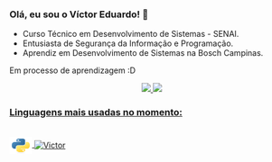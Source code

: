 ### Olá, eu sou o Víctor Eduardo! 👋

- Curso Técnico em Desenvolvimento de Sistemas - SENAI.
- Entusiasta de Segurança da Informação e Programação.
- Aprendiz em Desenvolvimento de Sistemas na Bosch Campinas.

 Em processo de aprendizagem :D

<div align="center">
  <a href="https://github.com/eduardo-victor">
  <img height="140em" src="https://github-readme-stats.vercel.app/api?username=eduardo-victor&show_icons=true&theme=dark&include_all_commits=true&count_private=true"/>
  <img height="140em" src="https://github-readme-stats.vercel.app/api/top-langs/?username=eduardo-victor&layout=compact&langs_count=7&theme=dark"/>
</div>
  
### Linguagens mais usadas no momento: 
  
 <div style="display: inline_block"><br>
  <img align="center" alt="Rafa-Python" height="30" width="40" src="https://raw.githubusercontent.com/devicons/devicon/master/icons/python/python-original.svg">
  <img align="center" alt="Victor" height="30" width="40" src="https://cdn.jsdelivr.net/gh/devicons/devicon/icons/vuejs/vuejs-original-wordmark.svg" /> 
</div>


